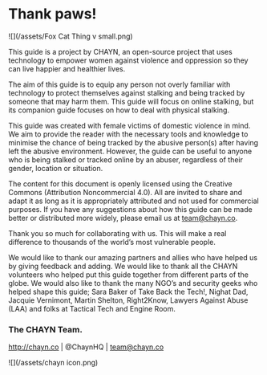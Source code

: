 # Thank paws!

![](/assets/Fox Cat Thing v small.png)

This guide is a project by CHAYN, an open-source project that uses technology to empower women against violence and oppression so they can live happier and healthier lives.



The aim of this guide is to equip any person not overly familiar with technology to protect themselves against stalking and being tracked by someone that may harm them. This guide will focus on online stalking, but its companion guide focuses on how to deal with physical stalking.



This guide was created with female victims of domestic violence in mind. We aim to provide the reader with the necessary tools and knowledge to minimise the chance of being tracked by the abusive person(s) after having left the abusive environment. However, the guide can be useful to anyone who is being stalked or tracked online by an abuser, regardless of their gender, location or situation.



The content for this document is openly licensed using the Creative Commons (Attribution Noncommercial 4.0). All are invited to share and adapt it as long as it is appropriately attributed and not used for commercial purposes. If you have any suggestions about how this guide can be made better or distributed more widely, please email us at team@chayn.co.

Thank you so much for collaborating with us. This will make a real difference to thousands of the world’s most vulnerable people.

We would like to thank our amazing partners and allies who have helped us by giving feedback and adding. We would like to thank all the CHAYN volunteers who helped put this guide together from different parts of the globe. We would also like to thank the many NGO’s and security geeks who helped shape this guide; Sara Baker of Take Back the Tech!, Nighat Dad, Jacquie Vernimont, Martin Shelton, Right2Know, Lawyers Against Abuse (LAA) and folks at Tactical Tech and Engine Room.



### The CHAYN Team.

http://chayn.co | @ChaynHQ | team@chayn.co

![](/assets/chayn icon.png)


